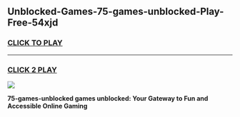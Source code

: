 
## Unblocked-Games-75-games-unblocked-Play-Free-54xjd
<h3>
<a href="https://premium76.site?title=75-games-unblocked&ref=15A">CLICK TO PLAY</a></h3>
<hr>

<h3>
<a href="https://premium76.site?title=75-games-unblocked&ref=15A">CLICK 2 PLAY</a>
  
</h3>

<a href="https://premium76.site?title=75-games-unblocked&ref=15A"><img src="https://clearcache.store/games.png"></a>


**75-games-unblocked games unblocked: Your Gateway to Fun and Accessible Online Gaming**
